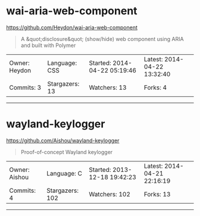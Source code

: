 # wai-aria-web-component

https://github.com/Heydon/wai-aria-web-component
<blockquote>
A &amp;quot;disclosure&amp;quot; (show/hide) web component using ARIA and built with Polymer
</blockquote>

<table>
<tr><td>Owner: Heydon</td>
    <td>Language: CSS</td>
    <td>Started: 2014-04-22 05:19:46</td>
    <td>Latest: 2014-04-22 13:32:40</td></tr>
<tr><td>Commits: 3</td>
    <td>Stargazers: 13</td>
    <td>Watchers: 13</td>
    <td>Forks: 4</td></tr>
</table>

---

# wayland-keylogger

https://github.com/Aishou/wayland-keylogger
<blockquote>
Proof-of-concept Wayland keylogger
</blockquote>

<table>
<tr><td>Owner: Aishou</td>
    <td>Language: C</td>
    <td>Started: 2013-12-18 19:42:23</td>
    <td>Latest: 2014-04-21 22:16:19</td></tr>
<tr><td>Commits: 4</td>
    <td>Stargazers: 102</td>
    <td>Watchers: 102</td>
    <td>Forks: 13</td></tr>
</table>

---

